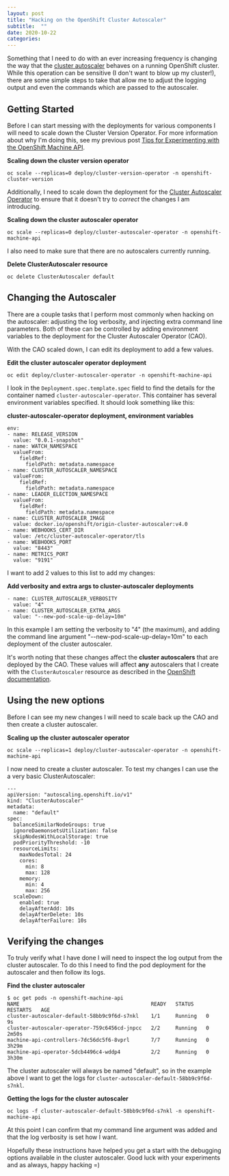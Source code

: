 ```yaml
---
layout: post
title: "Hacking on the OpenShift Cluster Autoscaler"
subtitle:  ""
date: 2020-10-22
categories:
---
```


Something that I need to do with an ever increasing frequency is changing the
way that the [cluster autoscaler](https://github.com/openshift/kubernetes-autoscaler)
behaves on a running OpenShift cluster. While this operation can be sensitive
(I don't want to blow up my cluster!), there are some simple steps to take
that allow me to adjust the logging output and even the commands which are
passed to the autoscaler.

## Getting Started

Before I can start messing with the deployments for various components I will
need to scale down the Cluster Version Operator. For more information about
why I'm doing this, see my previous post
[Tips for Experimenting with the OpenShift Machine API](https://notes.elmiko.dev/2020/08/18/tips-experimenting-mapi.html).

**Scaling down the cluster version operator**
```
oc scale --replicas=0 deploy/cluster-version-operator -n openshift-cluster-version
```

Additionally, I need to scale down the deployment for the
[Cluster Autoscaler Operator](https://github.com/openshift/cluster-autoscaler-operator)
to ensure that it doesn't try to _correct_ the changes I am introducing.

**Scaling down the cluster autoscaler operator**
```
oc scale --replicas=0 deploy/cluster-autoscaler-operator -n openshift-machine-api
```

I also need to make sure that there are no autoscalers currently running.

**Delete ClusterAutoscaler resource**
```
oc delete ClusterAutoscaler default
```

## Changing the Autoscaler

There are a couple tasks that I perform most commonly when hacking on the
autoscaler: adjusting the log verbosity, and injecting extra command line parameters.
Both of these can be controlled by adding environment variables to the deployment
for the Cluster Autoscaler Operator (CAO).

With the CAO scaled down, I can edit its deployment to add a few values.

**Edit the cluster autoscaler operator deployment**
```
oc edit deploy/cluster-autoscaler-operator -n openshift-machine-api
```

I look in the `Deployment.spec.template.spec` field to find the details for the
container named `cluster-autoscaler-operator`. This container has several
environment variables specified. It should look something like this:

**cluster-autoscaler-operator deployment, environment variables**
```
env:
- name: RELEASE_VERSION
  value: "0.0.1-snapshot"
- name: WATCH_NAMESPACE
  valueFrom:
    fieldRef:
      fieldPath: metadata.namespace
- name: CLUSTER_AUTOSCALER_NAMESPACE
  valueFrom:
    fieldRef:
      fieldPath: metadata.namespace
- name: LEADER_ELECTION_NAMESPACE
  valueFrom:
    fieldRef:
      fieldPath: metadata.namespace
- name: CLUSTER_AUTOSCALER_IMAGE
  value: docker.io/openshift/origin-cluster-autoscaler:v4.0
- name: WEBHOOKS_CERT_DIR
  value: /etc/cluster-autoscaler-operator/tls
- name: WEBHOOKS_PORT
  value: "8443"
- name: METRICS_PORT
  value: "9191"
```

I want to add 2 values to this list to add my changes:

**Add verbosity and extra args to cluster-autoscaler deployments**
```
- name: CLUSTER_AUTOSCALER_VERBOSITY
  value: "4"
- name: CLUSTER_AUTOSCALER_EXTRA_ARGS
  value: "--new-pod-scale-up-delay=10m"
```

In this example I am setting the verbosity to "4" (the maximum), and adding
the command line argument "--new-pod-scale-up-delay=10m" to each deployment
of the cluster autoscaler.

It's worth noting that these changes affect the **cluster autoscalers** that
are deployed by the CAO. These values will affect **any** autoscalers that I
create with the `ClusterAutoscaler` resource as described in the
[OpenShift documentation](https://docs.okd.io/latest/machine_management/applying-autoscaling.html).

## Using the new options

Before I can see my new changes I will need to scale back up the CAO and then
create a cluster autoscaler.

**Scaling up the cluster autoscaler operator**
```
oc scale --replicas=1 deploy/cluster-autoscaler-operator -n openshift-machine-api
```

I now need to create a cluster autoscaler. To test my changes I can use the
a very basic ClusterAutoscaler:

```
---
apiVersion: "autoscaling.openshift.io/v1"
kind: "ClusterAutoscaler"
metadata:
  name: "default"
spec:
  balanceSimilarNodeGroups: true
  ignoreDaemonsetsUtilization: false
  skipNodesWithLocalStorage: true
  podPriorityThreshold: -10
  resourceLimits:
    maxNodesTotal: 24
    cores:
      min: 8
      max: 128
    memory:
      min: 4
      max: 256
  scaleDown:
    enabled: true
    delayAfterAdd: 10s
    delayAfterDelete: 10s
    delayAfterFailure: 10s
```

## Verifying the changes

To truly verify what I have done I will need to inspect the log output from
the cluster autoscaler. To do this I need to find the pod deployment for
the autoscaler and then follow its logs.

**Find the cluster autoscaler**
```
$ oc get pods -n openshift-machine-api
NAME                                           READY   STATUS    RESTARTS   AGE
cluster-autoscaler-default-58bb9c9f6d-s7nkl    1/1     Running   0          9s
cluster-autoscaler-operator-759c6456cd-jnpcc   2/2     Running   0          2m50s
machine-api-controllers-7dc56dc5f6-8vprl       7/7     Running   0          3h29m
machine-api-operator-5dcb4496c4-wddp4          2/2     Running   0          3h30m
```

The cluster autoscaler will always be named "default", so in the example above
I want to get the logs for `cluster-autoscaler-default-58bb9c9f6d-s7nkl`.

**Getting the logs for the cluster autoscaler**
```
oc logs -f cluster-autoscaler-default-58bb9c9f6d-s7nkl -n openshift-machine-api
```

At this point I can confirm that my command line argument was added and that
the log verbosity is set how I want.

Hopefully these instructions have helped you get a start with the debugging
options available in the cluster autoscaler. Good luck with your experiments
and as always, happy hacking =)
